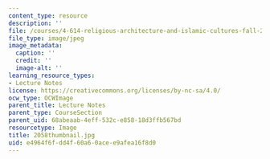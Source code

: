 ```yaml
---
content_type: resource
description: ''
file: /courses/4-614-religious-architecture-and-islamic-cultures-fall-2002/e4964f6fdd4f60a60acee9afea16f8d0_2058thumbnail.jpg
file_type: image/jpeg
image_metadata:
  caption: ''
  credit: ''
  image-alt: ''
learning_resource_types:
- Lecture Notes
license: https://creativecommons.org/licenses/by-nc-sa/4.0/
ocw_type: OCWImage
parent_title: Lecture Notes
parent_type: CourseSection
parent_uid: 68abeaab-4eff-532c-e858-18d3ffb567bd
resourcetype: Image
title: 2058thumbnail.jpg
uid: e4964f6f-dd4f-60a6-0ace-e9afea16f8d0
---
```


